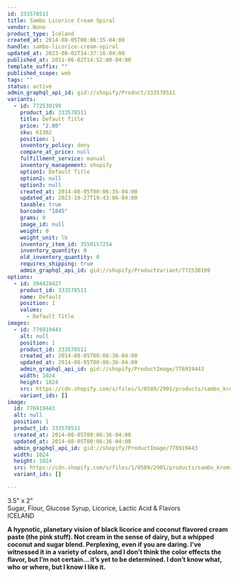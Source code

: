 ```yaml
---
id: 333578511
title: Sambo Licorice Cream Spiral
vendor: None
product_type: Iceland
created_at: 2014-08-05T00:06:35-04:00
handle: sambo-licorice-cream-spiral
updated_at: 2023-08-02T14:37:16-04:00
published_at: 2011-06-02T14:52:00-04:00
template_suffix: ""
published_scope: web
tags: ""
status: active
admin_graphql_api_id: gid://shopify/Product/333578511
variants:
  - id: 772530199
    product_id: 333578511
    title: Default Title
    price: "2.00"
    sku: K1362
    position: 1
    inventory_policy: deny
    compare_at_price: null
    fulfillment_service: manual
    inventory_management: shopify
    option1: Default Title
    option2: null
    option3: null
    created_at: 2014-08-05T00:06:35-04:00
    updated_at: 2023-10-27T19:43:06-04:00
    taxable: true
    barcode: "1845"
    grams: 0
    image_id: null
    weight: 0
    weight_unit: lb
    inventory_item_id: 3550157254
    inventory_quantity: 0
    old_inventory_quantity: 0
    requires_shipping: true
    admin_graphql_api_id: gid://shopify/ProductVariant/772530199
options:
  - id: 394428427
    product_id: 333578511
    name: Default
    position: 1
    values:
      - Default Title
images:
  - id: 776919443
    alt: null
    position: 1
    product_id: 333578511
    created_at: 2014-08-05T00:06:36-04:00
    updated_at: 2014-08-05T00:06:36-04:00
    admin_graphql_api_id: gid://shopify/ProductImage/776919443
    width: 1024
    height: 1024
    src: https://cdn.shopify.com/s/files/1/0589/2901/products/sambo_kremrulla.jpeg?v=1407211596
    variant_ids: []
image:
  id: 776919443
  alt: null
  position: 1
  product_id: 333578511
  created_at: 2014-08-05T00:06:36-04:00
  updated_at: 2014-08-05T00:06:36-04:00
  admin_graphql_api_id: gid://shopify/ProductImage/776919443
  width: 1024
  height: 1024
  src: https://cdn.shopify.com/s/files/1/0589/2901/products/sambo_kremrulla.jpeg?v=1407211596
  variant_ids: []

---
```


3.5" x 2"  
Sugar, Flour, Glucose Syrup, Licorice, Lactic Acid & Flavors  
ICELAND

**A hypnotic, planetary vision of black licorice and coconut flavored cream paste (the pink stuff). Not cream in the sense of dairy, but a whipped coconut and sugar blend. Perplexing, even if you are daring. I’ve witnessed it in a variety of colors, and I don’t think the color effects the flavor, but I’m not certain… it’s yet to be determined. I don’t know what, who or where, but I know I like it.**